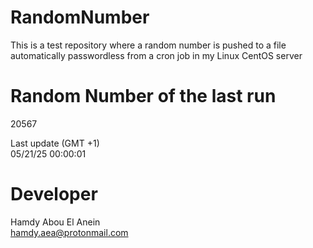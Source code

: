 # RandomNumber    
This is a test repository where a random number is pushed to a file automatically passwordless from a cron job in my Linux CentOS server    
# Random Number of the last run   
20567
      
Last update (GMT +1)    
05/21/25 00:00:01
# Developer    
Hamdy Abou El Anein   
hamdy.aea@protonmail.com
